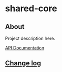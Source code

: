 # shared-core

## About

Project description here.

[API Documentation](docs/source/api.md)

## [Change log](CHANGELOG.md)
